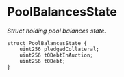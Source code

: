 # PoolBalancesState
*Struct holding pool balances state.*


```solidity
struct PoolBalancesState {
    uint256 pledgedCollateral;
    uint256 t0DebtInAuction;
    uint256 t0Debt;
}
```

